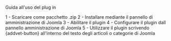 Guida all'uso del plug in

1 - Scaricare come pacchetto .zip
2 - Installare mediante il pannello di amministrazione di Joomla
3 - Abilitare il plugin
4 - Configurare il plugin dall pannello amministrazione di Joomla
5 - Utilizzare il plugin scrivendo {addvet-button} all'interno del testo degli articoli o categorie di Joomla


